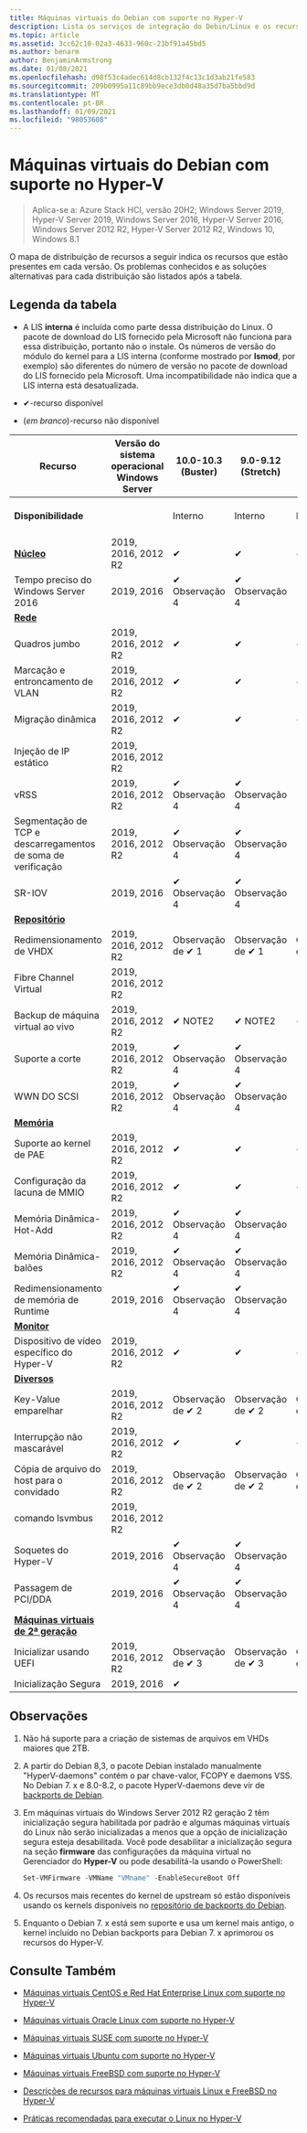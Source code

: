 ```yaml
---
title: Máquinas virtuais do Debian com suporte no Hyper-V
description: Lista os serviços de integração do Debin/Linux e os recursos incluídos em cada versão
ms.topic: article
ms.assetid: 3cc62c10-02a3-4633-960c-23bf91a45bd5
ms.author: benarm
author: BenjaminArmstrong
ms.date: 01/08/2021
ms.openlocfilehash: d98f53c4adec614d8cb132f4c13c1d3ab21fe583
ms.sourcegitcommit: 209b0995a11c89bb9ece3db0d48a35d7ba5bbd9d
ms.translationtype: MT
ms.contentlocale: pt-BR
ms.lasthandoff: 01/09/2021
ms.locfileid: "98053608"
---
```

# <a name="supported-debian-virtual-machines-on-hyper-v"></a>Máquinas virtuais do Debian com suporte no Hyper-V

>Aplica-se a: Azure Stack HCI, versão 20H2; Windows Server 2019, Hyper-V Server 2019, Windows Server 2016, Hyper-V Server 2016, Windows Server 2012 R2, Hyper-V Server 2012 R2, Windows 10, Windows 8.1

O mapa de distribuição de recursos a seguir indica os recursos que estão presentes em cada versão. Os problemas conhecidos e as soluções alternativas para cada distribuição são listados após a tabela.

## <a name="table-legend"></a>Legenda da tabela

* A LIS **interna** é incluída como parte dessa distribuição do Linux. O pacote de download do LIS fornecido pela Microsoft não funciona para essa distribuição, portanto não o instale. Os números de versão do módulo do kernel para a LIS interna (conforme mostrado por **lsmod**, por exemplo) são diferentes do número de versão no pacote de download do LIS fornecido pela Microsoft. Uma incompatibilidade não indica que a LIS interna está desatualizada.

* &#10004;-recurso disponível

* (*em branco*)-recurso não disponível

| **Recurso**                                                                                                                                  | **Versão do sistema operacional Windows Server** | **10.0-10.3 (Buster)** | **9.0-9.12 (Stretch)** | **8.0-8.11 (Jessie)** | **7.0-7.11 (Wheezy)** |
|----------------------------------------------------------------------------------------------------------------------------------------------|---------------------------------------------|-----------------------|-----------------------|-----------------------|-----------------------|
| **Disponibilidade**                                                                                                                             |                                             | Interno              | Interno              | Interno              | Interno (Observação 5)     |
| **[Núcleo](Feature-Descriptions-for-Linux-and-FreeBSD-virtual-machines-on-Hyper-V.md#core)**                                                   | 2019, 2016, 2012 R2          | &#10004;              | &#10004;              | &#10004;              | &#10004;              |
| Tempo preciso do Windows Server 2016                                                                                                            | 2019, 2016                                  | &#10004; Observação 4       | &#10004; Observação 4       |                       |                       |
| **[Rede](Feature-Descriptions-for-Linux-and-FreeBSD-virtual-machines-on-Hyper-V.md#networking)**                                       |                                             |                       |                       |                       |                       |
| Quadros jumbo                                                                                                                                 | 2019, 2016, 2012 R2          | &#10004;              | &#10004;              | &#10004;              | &#10004;              |
| Marcação e entroncamento de VLAN                                                                                                                    | 2019, 2016, 2012 R2          | &#10004;              | &#10004;              | &#10004;              | &#10004;              |
| Migração dinâmica                                                                                                                               | 2019, 2016, 2012 R2          | &#10004;              | &#10004;              | &#10004;              | &#10004;              |
| Injeção de IP estático                                                                                                                          | 2019, 2016, 2012 R2                   |                       |                       |                       |                       |
| vRSS                                                                                                                                         | 2019, 2016, 2012 R2                         | &#10004; Observação 4       | &#10004; Observação 4       |                       |                       |
| Segmentação de TCP e descarregamentos de soma de verificação                                                                                                       | 2019, 2016, 2012 R2          | &#10004; Observação 4       | &#10004; Observação 4       |                       |                       |
| SR-IOV                                                                                                                                       | 2019, 2016                                  | &#10004; Observação 4       | &#10004; Observação 4       |                       |                       |
| **[Repositório](Feature-Descriptions-for-Linux-and-FreeBSD-virtual-machines-on-Hyper-V.md#storage)**                                             |                                             |                       |                       |                       |                       |
| Redimensionamento de VHDX                                                                                                                                  | 2019, 2016, 2012 R2                         | Observação de &#10004; 1       | Observação de &#10004; 1       | Observação de &#10004; 1       | Observação de &#10004; 1       |
| Fibre Channel Virtual                                                                                                                        | 2019, 2016, 2012 R2                         |                       |                       |                       |                       |
| Backup de máquina virtual ao vivo                                                                                                                  | 2019, 2016, 2012 R2                         | &#10004; NOTE2 | &#10004; NOTE2 | &#10004; NOTE2 | &#10004; NOTE2 |
| Suporte a corte                                                                                                                                 | 2019, 2016, 2012 R2                         | &#10004; Observação 4       | &#10004; Observação 4       |                       |                       |
| WWN DO SCSI                                                                                                                                     | 2019, 2016, 2012 R2                         | &#10004; Observação 4       | &#10004; Observação 4       |                       |                       |
| **[Memória](Feature-Descriptions-for-Linux-and-FreeBSD-virtual-machines-on-Hyper-V.md#memory)**                                               |                                             |                       |                       |                       |                       |
| Suporte ao kernel de PAE                                                                                                                           | 2019, 2016, 2012 R2          | &#10004;              | &#10004;              | &#10004;              | &#10004;              |
| Configuração da lacuna de MMIO                                                                                                                    | 2019, 2016, 2012 R2                         | &#10004;              | &#10004;              | &#10004;              | &#10004;              |
| Memória Dinâmica-Hot-Add                                                                                                                     | 2019, 2016, 2012 R2                   | &#10004; Observação 4       | &#10004; Observação 4       |                       |                       |
| Memória Dinâmica-balões                                                                                                                  | 2019, 2016, 2012 R2                   | &#10004; Observação 4       | &#10004; Observação 4       |                       |                       |
| Redimensionamento de memória de Runtime                                                                                                                        | 2019, 2016                                  | &#10004; Observação 4       | &#10004; Observação 4       |                       |                       |
| **[Monitor](Feature-Descriptions-for-Linux-and-FreeBSD-virtual-machines-on-Hyper-V.md#video)**                                                 |                                             |                       |                       |                       |                       |
| Dispositivo de vídeo específico do Hyper-V                                                                                                                | 2019, 2016, 2012 R2          | &#10004;              | &#10004;              | &#10004;              |                       |
| **[Diversos](Feature-Descriptions-for-Linux-and-FreeBSD-virtual-machines-on-Hyper-V.md#miscellaneous)**                                 |                                             |                       |                       |                       |                       |
| Key-Value emparelhar                                                                                                                               | 2019, 2016, 2012 R2          | Observação de &#10004; 2       | Observação de &#10004; 2       | Observação de &#10004; 2       |                       |
| Interrupção não mascarável                                                                                                                       | 2019, 2016, 2012 R2                         | &#10004;              | &#10004;              | &#10004;              |                       |
| Cópia de arquivo do host para o convidado                                                                                                                 | 2019, 2016, 2012 R2                         | Observação de &#10004; 2       | Observação de &#10004; 2       | Observação de &#10004; 2       |                       |
| comando lsvmbus                                                                                                                              | 2019, 2016, 2012 R2          |                       |                       |                       |                       |
| Soquetes do Hyper-V                                                                                                                              | 2019, 2016                                  | &#10004; Observação 4       | &#10004; Observação 4       |                       |                       |
| Passagem de PCI/DDA                                                                                                                          | 2019, 2016                                  | &#10004; Observação 4       | &#10004; Observação 4       |                       |                       |
| **[Máquinas virtuais de 2ª geração](Feature-Descriptions-for-Linux-and-FreeBSD-virtual-machines-on-Hyper-V.md#generation-2-virtual-machines)** |                                             |                       |                       |                       |                       |
| Inicializar usando UEFI                                                                                                                              | 2019, 2016, 2012 R2                         | Observação de &#10004; 3       | Observação de &#10004; 3       | Observação de &#10004; 3       |                       |
| Inicialização Segura                                                                                                                                  | 2019, 2016                                  | &#10004;              |                       |                       |                       |


## <a name="notes"></a>Observações

1. Não há suporte para a criação de sistemas de arquivos em VHDs maiores que 2TB.

2. A partir do Debian 8,3, o pacote Debian instalado manualmente "HyperV-daemons" contém o par chave-valor, FCOPY e daemons VSS. No Debian 7. x e 8.0-8.2, o pacote HyperV-daemons deve vir de [backports de Debian](https://wiki.debian.org/Backports).

3. Em máquinas virtuais do Windows Server 2012 R2 geração 2 têm inicialização segura habilitada por padrão e algumas máquinas virtuais do Linux não serão inicializadas a menos que a opção de inicialização segura esteja desabilitada. Você pode desabilitar a inicialização segura na seção **firmware** das configurações da máquina virtual no Gerenciador do **Hyper-V** ou pode desabilitá-la usando o PowerShell:

   ```Powershell
   Set-VMFirmware -VMName "VMname" -EnableSecureBoot Off
   ```
4. Os recursos mais recentes do kernel de upstream só estão disponíveis usando os kernels disponíveis no [repositório de backports do Debian](https://wiki.debian.org/Backports).

5. Enquanto o Debian 7. x está sem suporte e usa um kernel mais antigo, o kernel incluído no Debian backports para Debian 7. x aprimorou os recursos do Hyper-V.

## <a name="see-also"></a>Consulte Também

* [Máquinas virtuais CentOS e Red Hat Enterprise Linux com suporte no Hyper-V](Supported-CentOS-and-Red-Hat-Enterprise-Linux-virtual-machines-on-Hyper-V.md)

* [Máquinas virtuais Oracle Linux com suporte no Hyper-V](Supported-Oracle-Linux-virtual-machines-on-Hyper-V.md)

* [Máquinas virtuais SUSE com suporte no Hyper-V](Supported-SUSE-virtual-machines-on-Hyper-V.md)

* [Máquinas virtuais Ubuntu com suporte no Hyper-V](Supported-Ubuntu-virtual-machines-on-Hyper-V.md)

* [Máquinas virtuais FreeBSD com suporte no Hyper-V](Supported-FreeBSD-virtual-machines-on-Hyper-V.md)

* [Descrições de recursos para máquinas virtuais Linux e FreeBSD no Hyper-V](Feature-Descriptions-for-Linux-and-FreeBSD-virtual-machines-on-Hyper-V.md)

* [Práticas recomendadas para executar o Linux no Hyper-V](Best-Practices-for-running-Linux-on-Hyper-V.md)
